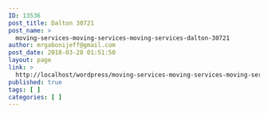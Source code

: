 ```yaml
---
ID: 13536
post_title: Dalton 30721
post_name: >
  moving-services-moving-services-moving-services-dalton-30721
author: mrgabonijeff@gmail.com
post_date: 2018-03-28 01:51:50
layout: page
link: >
  http://localhost/wordpress/moving-services-moving-services-moving-services-dalton-30721/
published: true
tags: [ ]
categories: [ ]
---
```


